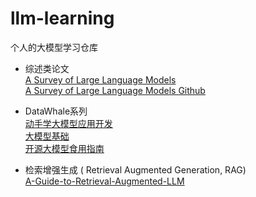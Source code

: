 # llm-learning
个人的大模型学习仓库

+ 综述类论文<br>
[A Survey of Large Language Models](https://arxiv.org/pdf/2303.18223)<br>
[A Survey of Large Language Models Github](https://github.com/RUCAIBox/LLMSurvey/tree/main)

+ DataWhale系列<br>
[动手学大模型应用开发](https://github.com/datawhalechina/llm-universe/tree/main)<br>
[大模型基础](https://github.com/datawhalechina/so-large-lm/tree/main)<br>
[开源大模型食用指南](https://github.com/datawhalechina/self-llmn)<br>

+ 检索增强生成 ( Retrieval Augmented Generation, RAG)<br>
[A-Guide-to-Retrieval-Augmented-LLM](https://github.com/Wang-Shuo/A-Guide-to-Retrieval-Augmented-LLM)
